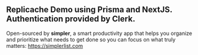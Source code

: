## Replicache Demo using Prisma and NextJS. Authentication provided by Clerk.

Open-sourced by **simpler**, a smart productivity app that helps you organize and prioritize what needs to get done so you can focus on what truly matters: https://simplerlist.com
